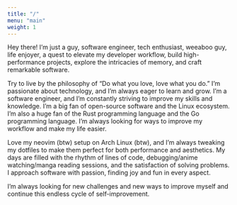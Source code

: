 ```yaml
---
title: "/"
menu: "main"
weight: 1
---
```


Hey there! I’m just a guy, software engineer, tech enthusiast, weeaboo guy, life enjoyer, a quest to elevate my developer workflow, build high-performance projects, explore the intricacies of memory, and craft remarkable software.

Try to live by the philosophy of “Do what you love, love what you do.” I’m passionate about technology, and I’m always eager to learn and grow. I’m a software engineer, and I’m constantly striving to improve my skills and knowledge. I’m a big fan of open-source software and the Linux ecosystem. I’m also a huge fan of the Rust programming language and the Go programming language. I’m always looking for ways to improve my workflow and make my life easier.

Love my neovim (btw) setup on Arch Linux (btw), and I’m always tweaking my dotfiles to make them perfect for both performance and aesthetics. My days are filled with the rhythm of lines of code, debugging/anime watching/manga reading sessions, and the satisfaction of solving problems. I approach software with passion, finding joy and fun in every aspect.

I’m always looking for new challenges and new ways to improve myself and continue this endless cycle of self-improvement.
